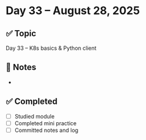 # Day 33 – August 28, 2025

## ✅ Topic
Day 33 – K8s basics & Python client

## 📝 Notes
- 

## ✅ Completed
- [ ] Studied module
- [ ] Completed mini practice
- [ ] Committed notes and log
